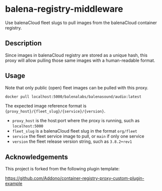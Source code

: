 # balena-registry-middleware

Use balenaCloud fleet slugs to pull images from the balenaCloud container registry.

## Description

Since images in balenaCloud registry are stored as a unique hash, this proxy will
allow pulling those same images with a human-readable format.

## Usage

Note that only public (open) fleet images can be pulled with this proxy.

```bash
docker pull localhost:5000/balenalabs/balenasound/audio:latest
```

The expected image reference format is `{proxy_host}/{fleet_slug}/{service}/{version}`.

- `proxy_host` is the host:port where the proxy is running, such as `localhost:5000`
- `fleet_slug` is a balenaCloud fleet slug in the format `org/fleet`
- `service` the fleet service image to pull, or `main` if only one service
- `version` the fleet release version string, such as `3.8.2+rev1`

## Acknowledgements

This project is forked from the following plugin template:

<https://github.com/Addono/container-registry-proxy-custom-plugin-example>
